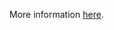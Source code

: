 More information [here](https://docs.prismacloud.io/en/enterprise-edition/policy-reference/alibaba-policies/alibaba-networking-policies/ensure-no-alibaba-cloud-security-groups-allow-ingress-from-00000-to-port-3389).
